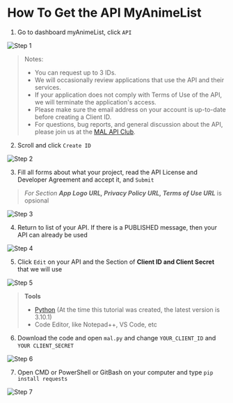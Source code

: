 # How To Get the API MyAnimeList

1. Go to dashboard myAnimeList, click <code>API</code>

![Step 1](https://github.com/nurkholiqansori/apiMyAnimeList/blob/main/img/step%201.png "Step 1")

> Notes:
> - You can request up to 3 IDs.
> - We will occasionally review applications that use the API and their services.
> - If your application does not comply with Terms of Use of the API, we will terminate the application's access.
> - Please make sure the email address on your account is up-to-date before creating a Client ID.
> - For questions, bug reports, and general discussion about the API, please join us at the [MAL API Club](https://myanimelist.net/clubs.php?cid=13727 "MAL API Club").

2. Scroll and click <code>Create ID</code>

![Step 2](https://github.com/nurkholiqansori/apiMyAnimeList/blob/main/img/step%202.png "Step 2")

3. Fill all forms about what your project, read the API License and Developer Agreement and accept it, and <code>Submit</code>

> _For Section **App Logo URL, Privacy Policy URL, Terms of Use URL**_ is opsional

![Step 3](https://github.com/nurkholiqansori/apiMyAnimeList/blob/main/img/step%203.png "Step 3")

4. Return to list of your API. If there is a PUBLISHED message, then your API can already be used

![Step 4](https://github.com/nurkholiqansori/apiMyAnimeList/blob/main/img/step%204.png "Step 4")

5. Click <code>Edit</code> on your API and the Section of **Client ID and Client Secret** that we will use

![Step 5](https://github.com/nurkholiqansori/apiMyAnimeList/blob/main/img/Step%205.png "Step 5")


> **Tools**
> - [Python](https://www.python.org/downloads/ "Download Python") (At the time this tutorial was created, the latest version is 3.10.1)
> - Code Editor, like Notepad++, VS Code, etc

6. Download the code and open <code>mal.py</code> and change <code>YOUR_CLIENT_ID</code> and <code>YOUR CLIENT_SECRET</code>

![Step 6](https://github.com/nurkholiqansori/apiMyAnimeList/blob/main/img/Step%201.1.png "Step 6")

7. Open CMD or PowerShell or GitBash on your computer and type <code>pip install requests</code>

![Step 7](https://github.com/nurkholiqansori/apiMyAnimeList/blob/main/img/step%207.png "Step 7")
